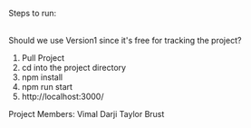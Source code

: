 Steps to run:
<br>
<br>


Should we use Version1 since it's free for tracking the project?

1. Pull Project<br>
2. cd into the project directory<br>
3. npm install<br>
4. npm run start<br>
5. http://localhost:3000/<br>


Project Members:
Vimal Darji
Taylor Brust